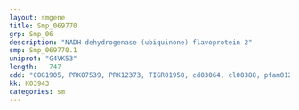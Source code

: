 ```yaml
---
layout: smgene
title: Smp_069770
grp: Smp_06
description: "NADH dehydrogenase (ubiquinone) flavoprotein 2"
smp: Smp_069770.1
uniprot: "G4VK53"
length:   747
cdd: "COG1905, PRK07539, PRK12373, TIGR01958, cd03064, cl00388, pfam01257"
kk: K03943
categories: sm
---
```

